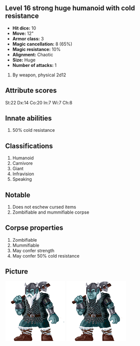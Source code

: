 ## Level 16 strong huge humanoid with cold resistance
- **Hit dice:** 10
- **Move:** 12"
- **Armor class:** 3
- **Magic cancellation:** 8 (65%)
- **Magic resistance:** 10%
- **Alignment:** Chaotic
- **Size:** Huge
- **Number of attacks:** 1
1. By weapon, physical 2d12
## Attribute scores
St:22 Dx:14 Co:20 In:7 Wi:7 Ch:8
## Innate abilities
1. 50% cold resistance
## Classifications
1. Humanoid
2. Carnivore
3. Giant
4. Infravision
5. Speaking
## Notable
1. Does not eschew cursed items
2. Zombifiable and mummifiable corpse
## Corpse properties
1. Zombifiable
2. Mummifiable
3. May confer strength
4. May confer 50% cold resistance
## Picture
![Frost giant](https://github.com/hyvanmielenpelit/GnollHackTileSet/blob/main/Monsters/frost_giant/frost_giant.png) ![Frost giantess](https://github.com/hyvanmielenpelit/GnollHackTileSet/blob/main/Monsters/frost_giant/frost_giant_female.png)
